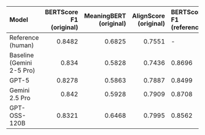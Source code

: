 | Model                     |   BERTScore F1 (original) |   MeaningBERT (original) |   AlignScore (original) | BERTScore F1 (reference)   | MeaningBERT (reference)   | AlignScore (reference)   |
|:--------------------------|--------------------------:|-------------------------:|------------------------:|:---------------------------|:--------------------------|:-------------------------|
| Reference (human)         |                    0.8482 |                   0.6825 |                  0.7551 | -                          | -                         | -                        |
| Baseline (Gemini 2-5 Pro) |                    0.834  |                   0.5828 |                  0.7436 | 0.8696                     | 0.7161                    | 0.69                     |
| GPT-5                     |                    0.8278 |                   0.5863 |                  0.7887 | 0.8499                     | 0.6718                    | 0.6522                   |
| Gemini 2.5 Pro            |                    0.842  |                   0.5928 |                  0.7909 | 0.8708                     | 0.6907                    | 0.7157                   |
| GPT-OSS-120B              |                    0.8321 |                   0.6468 |                  0.7995 | 0.8562                     | 0.7304                    | 0.6708                   |